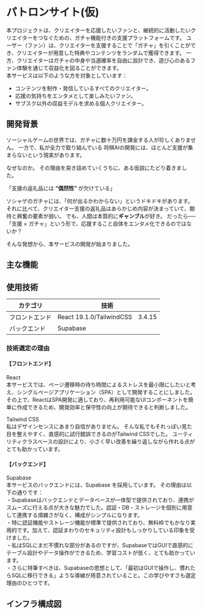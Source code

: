 # パトロンサイト(仮)
本プロジェクトは、クリエイターを応援したいファンと、継続的に活動したいクリエイターをつなぐための、ガチャ機能付きの支援プラットフォームです。
ユーザー（ファン）は、クリエイターを支援することで「ガチャ」を引くことができ、クリエイターが用意した特典やコンテンツをランダムで獲得できます。
一方、クリエイターはガチャの中身や当選確率を自由に設計でき、遊び心のあるファン体験を通じて収益化を図ることができます。<br>
本サービスは以下のような方を対象としています：
- コンテンツを制作・発信しているすべてのクリエイター。
- 応援の気持ちをエンタメとして楽しみたいファン。
- サブスク以外の収益モデルを求める個人クリエイター。

## 開発背景
ソーシャルゲームの世界では、ガチャに数十万円を課金する人が珍しくありません。
一方で、私が全力で取り組んでいる 将棋AIの開発には、ほとんど支援が集まらないという現実があります。

なぜなのか。
その理由を突き詰めていくうちに、ある仮説にたどり着きました。

「支援の返礼品には **“偶然性”** が欠けている」

ソシャゲのガチャには、「何が出るかわからない」というドキドキがあります。
それに比べて、クリエイター支援の返礼品はあらかじめ内容が決まっていて、期待と興奮の要素が弱い。
でも、人間は本質的に**ギャンブル**が好き。
だったら──
「支援 × ガチャ」という形で、応援すること自体をエンタメ化できるのではないか？

そんな発想から、本サービスの開発が始まりました。

## 主な機能

## 使用技術

|**カテゴリ**|**技術**|  
|---|---|
|フロントエンド|React 19.1.0/TailwindCSS　3.4.15|
|バックエンド|Supabase|

### 技術選定の理由

#### 【フロントエンド】 
React  
本サービスでは、ページ遷移時の待ち時間によるストレスを最小限にしたいと考え、シングルページアプリケーション（SPA）として開発することにしました。
その上で、ReactはSPA開発に適しており、再利用可能なUIコンポーネントを簡単に作成できるため、開発効率と保守性の向上が期待できると判断しました。

Tailwind CSS  
私はデザインセンスにあまり自信がありません。
そんな私でもそれっぽい見た目を整えやすく、直感的に試行錯誤できるのがTailwind CSSでした。
ユーティリティクラスベースの設計により、小さく早い改善を繰り返しながら作れる点がとても助かっています。

#### 【バックエンド】 
Supabase  
本サービスのバックエンドには、Supabase を採用しています。
その理由は以下の通りです：  
・Supabaseはバックエンドとデータベースが一体型で提供されており、連携がスムーズに行える点が大きな魅力でした。認証・DB・ストレージを個別に用意して連携する煩雑さがなく、構成がシンプルになります。  
・特に認証機能やストレージ機能が標準で提供されており、無料枠でもかなり実用的です。加えて、認証まわりのセキュリティ設計もしっかりしている印象を受けました。  
・私はSQLにまだ不慣れな部分があるのですが、SupabaseではGUIで直感的にテーブル設計やデータ操作ができるため、学習コストが低く、とても助かっています。  
・さらに特筆すべきは、Supabaseの思想として、「最初はGUIで操作し、慣れたらSQLに移行できる」ような導線が用意されていること。この学びやすさも選定理由のひとつです。  



## インフラ構成図
